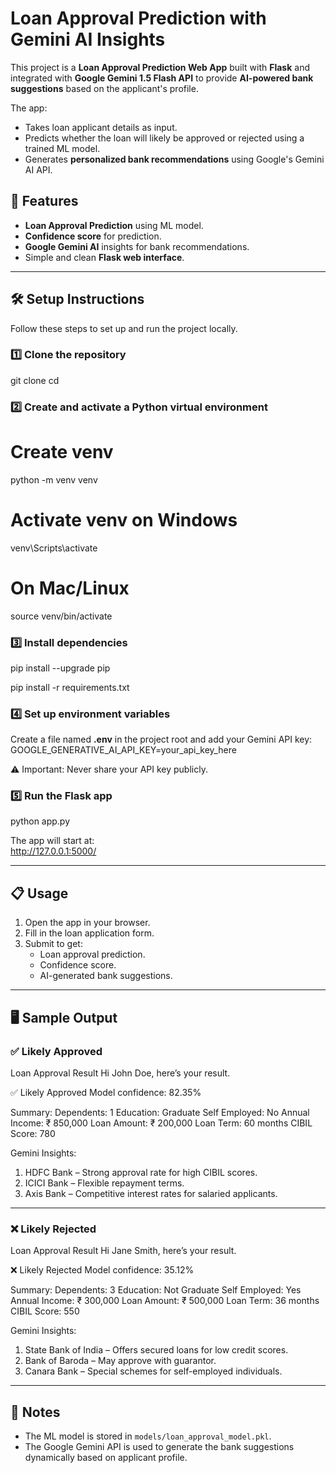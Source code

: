 
# Loan Approval Prediction with Gemini AI Insights

This project is a **Loan Approval Prediction Web App** built with **Flask** and integrated with **Google Gemini 1.5 Flash API** to provide **AI-powered bank suggestions** based on the applicant's profile.

The app:
- Takes loan applicant details as input.
- Predicts whether the loan will likely be approved or rejected using a trained ML model.
- Generates **personalized bank recommendations** using Google's Gemini AI API.

## 🚀 Features
- **Loan Approval Prediction** using ML model.
- **Confidence score** for prediction.
- **Google Gemini AI** insights for bank recommendations.
- Simple and clean **Flask web interface**.

---

## 🛠️ Setup Instructions

Follow these steps to set up and run the project locally.

### 1️⃣ Clone the repository
git clone <your-repo-url>
cd <your-repo-folder>

### 2️⃣ Create and activate a Python virtual environment
# Create venv
python -m venv venv

# Activate venv on Windows
venv\Scripts\activate

# On Mac/Linux
source venv/bin/activate

### 3️⃣ Install dependencies
pip install --upgrade pip

pip install -r requirements.txt

### 4️⃣ Set up environment variables
Create a file named **.env** in the project root and add your Gemini API key:
GOOGLE_GENERATIVE_AI_API_KEY=your_api_key_here

⚠️ Important: Never share your API key publicly.

### 5️⃣ Run the Flask app
python app.py

The app will start at:  
http://127.0.0.1:5000/

---

## 📋 Usage
1. Open the app in your browser.
2. Fill in the loan application form.
3. Submit to get:
   - Loan approval prediction.
   - Confidence score.
   - AI-generated bank suggestions.

---

## 🖥️ Sample Output

### ✅ Likely Approved
Loan Approval Result
Hi John Doe, here’s your result.

✅ Likely Approved
Model confidence: 82.35%

Summary:
Dependents: 1
Education: Graduate
Self Employed: No
Annual Income: ₹ 850,000
Loan Amount: ₹ 200,000
Loan Term: 60 months
CIBIL Score: 780

Gemini Insights:
1. HDFC Bank – Strong approval rate for high CIBIL scores.
2. ICICI Bank – Flexible repayment terms.
3. Axis Bank – Competitive interest rates for salaried applicants.

---

### ❌ Likely Rejected
Loan Approval Result
Hi Jane Smith, here’s your result.

❌ Likely Rejected
Model confidence: 35.12%

Summary:
Dependents: 3
Education: Not Graduate
Self Employed: Yes
Annual Income: ₹ 300,000
Loan Amount: ₹ 500,000
Loan Term: 36 months
CIBIL Score: 550

Gemini Insights:
1. State Bank of India – Offers secured loans for low credit scores.
2. Bank of Baroda – May approve with guarantor.
3. Canara Bank – Special schemes for self-employed individuals.

---

## 📌 Notes
- The ML model is stored in `models/loan_approval_model.pkl`.
- The Google Gemini API is used to generate the bank suggestions dynamically based on applicant profile.
